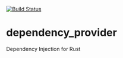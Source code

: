 [![Build Status](https://travis-ci.org/XOSplicer/dependency_provider.svg?branch=master)](https://travis-ci.org/XOSplicer/dependency_provider)

# dependency_provider
Dependency Injection for Rust
